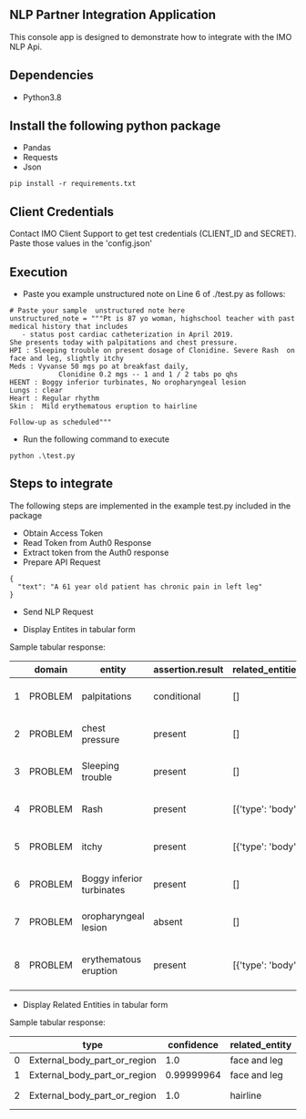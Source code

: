 ## NLP Partner Integration Application
This console app is designed to demonstrate how to integrate with the IMO NLP Api.

## Dependencies
- Python3.8

## Install the following python package
- Pandas
- Requests
- Json
```
pip install -r requirements.txt
```

## Client Credentials
Contact IMO Client Support to get test credentials (CLIENT_ID and SECRET). Paste those values in the 'config.json'
 
## Execution
- Paste you example unstructured note on Line 6 of ./test.py as follows:
  
```
# Paste your sample  unstructured note here
unstructured_note = """Pt is 87 yo woman, highschool teacher with past medical history that includes
   - status post cardiac catheterization in April 2019.
She presents today with palpitations and chest pressure.
HPI : Sleeping trouble on present dosage of Clonidine. Severe Rash  on face and leg, slightly itchy  
Meds : Vyvanse 50 mgs po at breakfast daily, 
            Clonidine 0.2 mgs -- 1 and 1 / 2 tabs po qhs 
HEENT : Boggy inferior turbinates, No oropharyngeal lesion 
Lungs : clear 
Heart : Regular rhythm 
Skin :  Mild erythematous eruption to hairline 

Follow-up as scheduled"""
```

- Run the following command to execute

```
python .\test.py
```

## Steps to integrate
The following steps are implemented in the example test.py included in the package

- Obtain Access Token
- Read Token from Auth0 Response
- Extract token from the Auth0 response
- Prepare API Request


```
{
  "text": "A 61 year old patient has chronic pain in left leg"
}
```
- Send NLP Request

- Display Entites in tabular form

Sample tabular response:


| |  domain|                   entity| assertion.result |   related_entities | codemaps.imo.lexical_code |   codemaps.icd10cm                               |
|-| ------ | ---------------------   | ---------------- |   ---------------- | ------------------------- |   -----------------------------------------      |
|1| PROBLEM|             palpitations|      conditional |         []         |            27471          | [{'code': 'R00.2', 'title': 'Palpitations', 'm...|
|2| PROBLEM|           chest pressure|          present |         []         |         69698801          | [{'code': 'R07.89', 'title': 'Other chest pain...|
|3| PROBLEM|         Sleeping trouble|          present |         []         |           370583          | [{'code': 'G47.9', 'title': 'Sleep disorder, u...|
|4| PROBLEM|                     Rash|          present | [{'type': 'body'   |          25715457         | [{'code': 'R21', 'title': 'Rash and other nons...|
|5| PROBLEM|                    itchy|          present | [{'type': 'body'   |          41503942         | [{'code': 'Z78.9', 'title': 'Other specified'    |
|6| PROBLEM|Boggy inferior turbinates|          present |         []         |         29245502          | [{'code': 'C30.0', 'title': 'Malignant neoplas...|
|7| PROBLEM| oropharyngeal lesion    |          absent  |         []         |          1053446          | [{'code': 'J39.2', 'title': 'Other diseases of...|
|8| PROBLEM|    erythematous eruption|          present | [{'type': 'body'   |          1526701          | [{'code': 'L53.9', 'title': 'Erythematous cond...|


- Display Related Entities in tabular form

Sample tabular response:

| |      type                   |  confidence | related_entity |   domain |      entity         |assertion.result | codemaps.imo.lexical_code |codemaps.imo.confidence |
|-| --------------------------- | ----------- | -------------- | -------- | ------------------  | --------------- | ------------------------- | ---------------------- |
|0|External_body_part_or_region |    1.0      |   face and leg | PROBLEM  |       Rash          |         present |                  25715457 |                 0.707  |
|1|External_body_part_or_region | 0.99999964  |   face and leg | PROBLEM  |     itchy           |         present |                  41503942 |                 0.081  |
|2|External_body_part_or_region |       1.0   |    hairline    | PROBLEM  |erythematous eruption|         present |                  1526701  |                  0.69  |